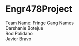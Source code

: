 # Engr478Project
Team Name: Fringe Gang
Names<br/>
Darshanie Botejue<br/>
Rod Polidano<br/>
Javier Bravo<br/>
